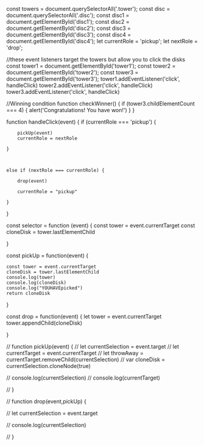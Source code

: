 
const towers = document.querySelectorAll('.tower');
const disc = document.querySelectorAll('.disc');
const disc1 = document.getElementById('disc1');
const disc2 = document.getElementById('disc2');
const disc3 = document.getElementById('disc3');
const disc4 = document.getElementById('disc4');
let currentRole = 'pickup';
let nextRole = 'drop';

//these event listeners target the towers but allow you to click the disks
const tower1 = document.getElementById('tower1');
const tower2 = document.getElementById('tower2');
const tower3 = document.getElementById('tower3');
tower1.addEventListener('click', handleClick)
tower2.addEventListener('click', handleClick)
tower3.addEventListener('click', handleClick)


//Winning condition
function checkWinner() {
    if (tower3.childElementCount === 4) {
        alert('Congratulations! You have won!')
    }
}


function handleClick(event) {
    if (currentRole === 'pickup') {
    
        pickUp(event)
        currentRole = nextRole

    }



    else if (nextRole === currentRole) {
        
        drop(event)

        currentRole = "pickup"

    }

}





const selector = function (event) {
    const tower = event.currentTarget
    const cloneDisk = tower.lastElementChild
    
}

const pickUp = function(event) {

    const tower = event.currentTarget
    cloneDisk = tower.lastElementChild
    console.log(tower)
    console.log(cloneDisk)
    console.log("YOUHAVEpicked")
    return cloneDisk
}

const drop = function(event) {
    let tower = event.currentTarget
    tower.appendChild(cloneDisk)

    
}







// function pickUp(event) {
//     let currentSelection = event.target
//     let currentTarget = event.currentTarget
//     let throwAway = currentTarget.removeChild(currentSelection)
//     var cloneDisk = currentSelection.cloneNode(true)


//         console.log(currentSelection)
//         console.log(currentTarget)



// }




// function drop(event,pickUp) {

//     let currentSelection = event.target

//     console.log(currentSelection)

// }










